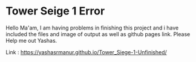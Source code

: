 # Tower Seige 1 Error
Hello Ma'am, 
I am having problems in finishing this project and i have included the files and image of  output as well as github pages link.
Please Help me out
Yashas.

Link : https://yashasrmanur.github.io/Tower_Siege-1-Unfinished/

